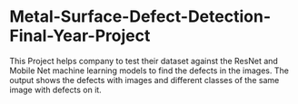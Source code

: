 # Metal-Surface-Defect-Detection-Final-Year-Project
This Project helps company to test their dataset against the ResNet and Mobile Net machine learning models to find the defects in the images. The output shows the defects with images and different classes of the same image with defects on it.
